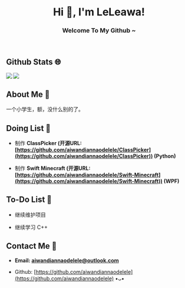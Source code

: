<h1 align="center">Hi 👋, I'm LeLeawa!</h1>
<h3 align="center">Welcome To My Github ~</h3>
</br>

## Github Stats 🌐
<img align="left" src="https://github-readme-stats.vercel.app/api?username=aiwandiannaodelele&count_private=true&show_icons=true&icon_color=CE1D2D&text_color=718096&hide_border=true&hide_title=true" />
<img align="center" src="https://github-readme-stats.vercel.app/api/top-langs/?username=aiwandiannaodelele&card_width=230&layout=compact&langs_count=10&hide_border=true&hide=Assembly,HTML&custom_title=Most%20Used%20Languages%20~" />

## About Me 🤪
一个小学生，额，没什么别的了。

## Doing List 📗
* 制作 **ClassPicker (开源URL: [https://github.com/aiwandiannaodelele/ClassPicker](https://github.com/aiwandiannaodelele/ClassPicker)) (Python)**

* 制作 **Swift Minecraft (开源URL: [https://github.com/aiwandiannaodelele/Swift-Minecraft](https://github.com/aiwandiannaodelele/Swift-Minecraft)) (WPF)**

## To-Do List 📒
* 继续维护项目

* 继续学习 C++

## Contact Me 📢
* **Email: aiwandiannaodelele@outlook.com**

* Github: [https://github.com/aiwandiannaodelele](https://github.com/aiwandiannaodelele)
•ᴗ•
